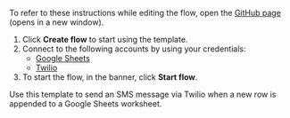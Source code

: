 To refer to these instructions while editing the flow, open the [GitHub page](https://github.com/ot4i/app-connect-templates/tree/master/resources/markdown/Send%20an%20SMS%20message%20via%20Twilio%20when%20a%20new%20row%20is%20appended%20to%20a%20Google%20Sheets%20worksheet_instructions.md) (opens in a new window).

1. Click **Create flow** to start using the template.
2. Connect to the following accounts by using your credentials:
   - [Google Sheets](https://www.ibm.com/docs/en/app-connect/containers_cd?topic=apps-google-sheets)
   - [Twilio](https://www.ibm.com/docs/en/app-connect/containers_cd?topic=apps-twilio)
3. To start the flow, in the banner, click **Start flow**.


Use this template to send an SMS message via Twilio when a new row is appended to a Google Sheets worksheet.






